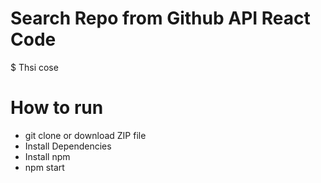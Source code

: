 # Search Repo from Github API React Code
$ Thsi cose

# How to run
- git clone or download ZIP file
- Install Dependencies
- Install npm
- npm start
